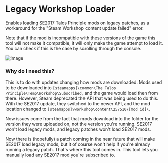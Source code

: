 # Legacy Workshop Loader
Enables loading SE2017 Talos Principle mods on legacy patches, as a workaround for the "Steam Workshop content update failed" error.

Note that if the mod is incompatible with these versions of the game this tool will not make it compatible, it will only make the game attempt to load it. You can check if this is the case by scrolling through the console.

![Image](https://i.imgur.com/jJpte04.png)

### Why do I need this?
This is to do with updates changing how mods are downloaded. Mods used to be downloaded into `[steamapps]\common\The Talos Principle\Temp\Workshop\Subscribed`, and the game would load then from there. However, Steam deprecated the API that was being used to do this. With the SE2017 update, they switched to the newer API, and the mod location changed to `[steamapps]\workshop\content\257510\[mod id]\`.

Now issues come from the fact that mods download into the folder for the version they were uploaded on, not the version you're running. SE2017 won't load legacy mods, and legacy patches won't load SE2017 mods.

Now there is (hopefully) a patch coming in the near future that will make SE2017 load legacy mods, but it of course won't help if you're already running a legacy patch. That's where this tool comes in. This tool lets you manually load any SE2017 mod you're subscribed to.

